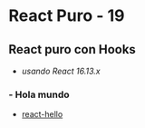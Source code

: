 # React Puro - 19

## React puro con Hooks

- *usando React 16.13.x*

### - Hola mundo

- [react-hello](./1-hola_mundo/holamundo.md)